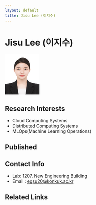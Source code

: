 ```yaml
---
layout: default
title: Jisu Lee (이지수)
---
```


# Jisu Lee (이지수)
<img src="/assets/img/profile/JisuLee.jpg" width="110px" height="130px" title="profile">

## Research Interests
* Cloud Computing Systems
* Distributed Computing Systems
* MLOps(Machine Learning Operations)

## Published

## Contact Info
* Lab: 1207, New Engineering Building
* Email : <egsu20@konkuk.ac.kr>

## Related Links